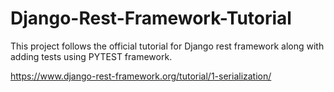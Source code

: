 # Django-Rest-Framework-Tutorial

This project follows the official tutorial for Django rest framework along with adding tests using PYTEST framework.

https://www.django-rest-framework.org/tutorial/1-serialization/
